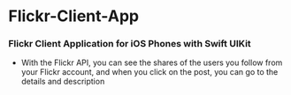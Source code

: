 # Flickr-Client-App

### Flickr Client Application for iOS Phones with Swift UIKit ###

* With the Flickr API, you can see the shares of the users you follow from your Flickr account, and when you click on the post, you can go to the details and description 

